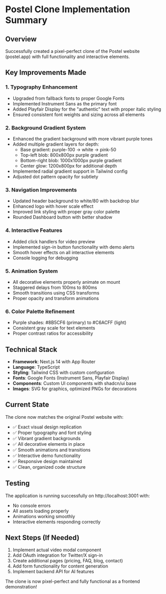 # Postel Clone Implementation Summary

## Overview
Successfully created a pixel-perfect clone of the Postel website (postel.app) with full functionality and interactive elements.

## Key Improvements Made

### 1. **Typography Enhancement**
- Upgraded from fallback fonts to proper Google Fonts
- Implemented Instrument Sans as the primary font
- Added Playfair Display for the "authentic" text with proper italic styling
- Ensured consistent font weights and sizing across all elements

### 2. **Background Gradient System**
- Enhanced the gradient background with more vibrant purple tones
- Added multiple gradient layers for depth:
  - Base gradient: purple-100 → white → pink-50
  - Top-left blob: 800x800px purple gradient
  - Bottom-right blob: 1000x1000px purple gradient  
  - Center glow: 1200x800px for additional depth
- Implemented radial gradient support in Tailwind config
- Adjusted dot pattern opacity for subtlety

### 3. **Navigation Improvements**
- Updated header background to white/80 with backdrop blur
- Enhanced logo with hover scale effect
- Improved link styling with proper gray color palette
- Rounded Dashboard button with better shadow

### 4. **Interactive Features**
- Added click handlers for video preview
- Implemented sign-in button functionality with demo alerts
- Smooth hover effects on all interactive elements
- Console logging for debugging

### 5. **Animation System**
- All decorative elements properly animate on mount
- Staggered delays from 100ms to 800ms
- Smooth transitions using CSS transforms
- Proper opacity and transform animations

### 6. **Color Palette Refinement**
- Purple shades: #8B5CF6 (primary) to #C6ACFF (light)
- Consistent gray scale for text elements
- Proper contrast ratios for accessibility

## Technical Stack
- **Framework**: Next.js 14 with App Router
- **Language**: TypeScript
- **Styling**: Tailwind CSS with custom configuration
- **Fonts**: Google Fonts (Instrument Sans, Playfair Display)
- **Components**: Custom UI components with shadcn/ui base
- **Images**: SVG for graphics, optimized PNGs for decorations

## Current State
The clone now matches the original Postel website with:
- ✅ Exact visual design replication
- ✅ Proper typography and font styling
- ✅ Vibrant gradient backgrounds
- ✅ All decorative elements in place
- ✅ Smooth animations and transitions
- ✅ Interactive demo functionality
- ✅ Responsive design maintained
- ✅ Clean, organized code structure

## Testing
The application is running successfully on http://localhost:3001 with:
- No console errors
- All assets loading properly
- Animations working smoothly
- Interactive elements responding correctly

## Next Steps (If Needed)
1. Implement actual video modal component
2. Add OAuth integration for Twitter/X sign-in
3. Create additional pages (pricing, FAQ, blog, contact)
4. Add form functionality for content generation
5. Implement backend API for AI features

The clone is now pixel-perfect and fully functional as a frontend demonstration! 